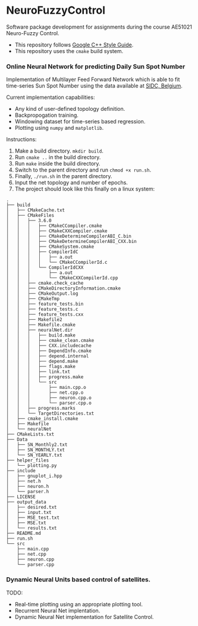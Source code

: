 # NeuroFuzzyControl
Software package development for assignments during the course AE51021 Neuro-Fuzzy Control.
- This repository follows [Google C++ Style Guide](https://google.github.io/styleguide/cppguide.html).
- This repository uses the `cmake` build system.

### Online Neural Network for predicting Daily Sun Spot Number
Implementation of Multilayer Feed Forward Network which is able to fit time-series Sun Spot Number using the data available at [SIDC, Belgium](www.sidc.be/silso/datafiles).

Current implementation capabilities:
- Any kind of user-defined topology definition.
- Backpropogation training.
- Windowing dataset for time-series based regression.
- Plotting using `numpy` and `matplotlib`.

Instructions:
1. Make a build directory. `mkdir build`.
2. Run `cmake ..` in the build directory.
3. Run `make` inside the build directory.
4. Switch to the parent directory and run `chmod +x run.sh`.
5. Finally, `./run.sh` in the parent directory.
6. Input the net topology and number of epochs.
7. The project should look like this finally on a linux system:
```
.
├── build
│   ├── CMakeCache.txt
│   ├── CMakeFiles
│   │   ├── 3.6.0
│   │   │   ├── CMakeCCompiler.cmake
│   │   │   ├── CMakeCXXCompiler.cmake
│   │   │   ├── CMakeDetermineCompilerABI_C.bin
│   │   │   ├── CMakeDetermineCompilerABI_CXX.bin
│   │   │   ├── CMakeSystem.cmake
│   │   │   ├── CompilerIdC
│   │   │   │   ├── a.out
│   │   │   │   └── CMakeCCompilerId.c
│   │   │   └── CompilerIdCXX
│   │   │       ├── a.out
│   │   │       └── CMakeCXXCompilerId.cpp
│   │   ├── cmake.check_cache
│   │   ├── CMakeDirectoryInformation.cmake
│   │   ├── CMakeOutput.log
│   │   ├── CMakeTmp
│   │   ├── feature_tests.bin
│   │   ├── feature_tests.c
│   │   ├── feature_tests.cxx
│   │   ├── Makefile2
│   │   ├── Makefile.cmake
│   │   ├── neuralNet.dir
│   │   │   ├── build.make
│   │   │   ├── cmake_clean.cmake
│   │   │   ├── CXX.includecache
│   │   │   ├── DependInfo.cmake
│   │   │   ├── depend.internal
│   │   │   ├── depend.make
│   │   │   ├── flags.make
│   │   │   ├── link.txt
│   │   │   ├── progress.make
│   │   │   └── src
│   │   │       ├── main.cpp.o
│   │   │       ├── net.cpp.o
│   │   │       ├── neuron.cpp.o
│   │   │       └── parser.cpp.o
│   │   ├── progress.marks
│   │   └── TargetDirectories.txt
│   ├── cmake_install.cmake
│   ├── Makefile
│   └── neuralNet
├── CMakeLists.txt
├── Data
│   ├── SN_Monthly2.txt
│   ├── SN_MONTHLY.txt
│   └── SN_YEARLY.txt
├── helper_files
│   └── plotting.py
├── include
│   ├── gnuplot_i.hpp
│   ├── net.h
│   ├── neuron.h
│   └── parser.h
├── LICENSE
├── output_data
│   ├── desired.txt
│   ├── input.txt
│   ├── MSE_test.txt
│   ├── MSE.txt
│   └── results.txt
├── README.md
├── run.sh
└── src
    ├── main.cpp
    ├── net.cpp
    ├── neuron.cpp
    └── parser.cpp
```

### Dynamic Neural Units based control of satellites.
TODO:
- Real-time plotting using an appropriate plotting tool.
- Recurrent Neural Net implentation.
- Dynamic Neural Net implementation for Satellite Control.
